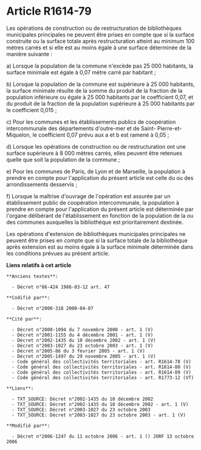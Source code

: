 # Article R1614-79

Les opérations de construction ou de restructuration de bibliothèques municipales principales ne peuvent être prises en
compte que si la surface construite ou la surface totale après restructuration atteint au minimum 100 mètres carrés et si
elle est au moins égale à une surface déterminée de la manière suivante :

a) Lorsque la population de la commune n'excède pas 25 000 habitants, la surface minimale est égale à 0,07 mètre carré par
habitant ;

b) Lorsque la population de la commune est supérieure à 25 000 habitants, la surface minimale résulte de la somme du produit
de la fraction de la population inférieure ou égale à 25 000 habitants par le coefficient 0,07, et du produit de la fraction
de la population supérieure à 25 000 habitants par le coefficient 0,015 ;

c) Pour les communes et les établissements publics de coopération intercommunale des départements d'outre-mer et de Saint-
Pierre-et-Miquelon, le coefficient 0,07 prévu aux a et b est ramené à 0,05 ;

d) Lorsque les opérations de construction ou de restructuration ont une surface supérieure à 8 000 mètres carrés, elles
peuvent être retenues quelle que soit la population de la commune ;

e) Pour les communes de Paris, de Lyon et de Marseille, la population à prendre en compte pour l'application du présent
article est celle du ou des arrondissements desservis ;

f) Lorsque la maîtrise d'ouvrage de l'opération est assurée par un établissement public de coopération intercommunale, la
population à prendre en compte pour l'application du présent article est déterminée par l'organe délibérant de
l'établissement en fonction de la population de la ou des communes auxquelles la bibliothèque est prioritairement destinée.

Les opérations d'extension de bibliothèques municipales principales ne peuvent être prises en compte que si la surface totale
de la bibliothèque après extension est au moins égale à la surface minimale déterminée dans les conditions prévues au présent
article.

**Liens relatifs à cet article**

	**Anciens textes**:

	  - Décret n°86-424 1986-03-12 art. 47

	**Codifié par**:

	  - Décret n°2000-318 2000-04-07

	**Cité par**:

	  - Décret n°2000-1094 du 7 novembre 2000 - art. 1 (V)
	  - Décret n°2001-1155 du 4 décembre 2001 - art. 1 (V)
	  - Décret n°2002-1435 du 10 décembre 2002 - art. 1 (V)
	  - Décret n°2003-1027 du 23 octobre 2003 - art. 1 (V)
	  - Décret n°2005-86 du 3 février 2005 - art. 1 (V)
	  - Décret n°2005-1497 du 29 novembre 2005 - art. 1 (V)
	  - Code général des collectivités territoriales - art. R1614-78 (V)
	  - Code général des collectivités territoriales - art. R1614-80 (V)
	  - Code général des collectivités territoriales - art. R1614-89 (V)
	  - Code général des collectivités territoriales - art. R1773-12 (VT)

	**Liens**:

	  - TXT_SOURCE: Décret n°2002-1435 du 10 décembre 2002
	  - TXT_SOURCE: Décret n°2002-1435 du 10 décembre 2002 - art. 1 (V)
	  - TXT_SOURCE: Décret n°2003-1027 du 23 octobre 2003
	  - TXT_SOURCE: Décret n°2003-1027 du 23 octobre 2003 - art. 1 (V)

	**Modifié par**:

	  - Décret n°2006-1247 du 11 octobre 2006 - art. 1 () JORF 13 octobre 2006
